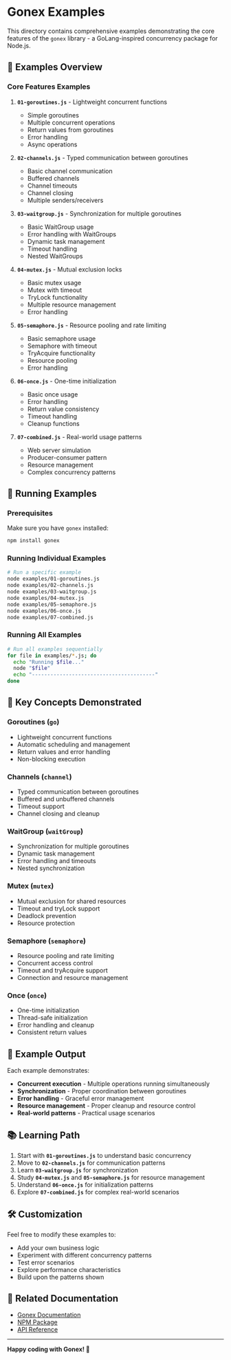 # Gonex Examples

This directory contains comprehensive examples demonstrating the core features of the `gonex` library - a GoLang-inspired concurrency package for Node.js.

## 📁 Examples Overview

### Core Features Examples

1. **`01-goroutines.js`** - Lightweight concurrent functions
   - Simple goroutines
   - Multiple concurrent operations
   - Return values from goroutines
   - Error handling
   - Async operations

2. **`02-channels.js`** - Typed communication between goroutines
   - Basic channel communication
   - Buffered channels
   - Channel timeouts
   - Channel closing
   - Multiple senders/receivers

3. **`03-waitgroup.js`** - Synchronization for multiple goroutines
   - Basic WaitGroup usage
   - Error handling with WaitGroups
   - Dynamic task management
   - Timeout handling
   - Nested WaitGroups

4. **`04-mutex.js`** - Mutual exclusion locks
   - Basic mutex usage
   - Mutex with timeout
   - TryLock functionality
   - Multiple resource management
   - Error handling

5. **`05-semaphore.js`** - Resource pooling and rate limiting
   - Basic semaphore usage
   - Semaphore with timeout
   - TryAcquire functionality
   - Resource pooling
   - Error handling

6. **`06-once.js`** - One-time initialization
   - Basic once usage
   - Error handling
   - Return value consistency
   - Timeout handling
   - Cleanup functions

7. **`07-combined.js`** - Real-world usage patterns
   - Web server simulation
   - Producer-consumer pattern
   - Resource management
   - Complex concurrency patterns

## 🚀 Running Examples

### Prerequisites

Make sure you have `gonex` installed:

```bash
npm install gonex
```

### Running Individual Examples

```bash
# Run a specific example
node examples/01-goroutines.js
node examples/02-channels.js
node examples/03-waitgroup.js
node examples/04-mutex.js
node examples/05-semaphore.js
node examples/06-once.js
node examples/07-combined.js
```

### Running All Examples

```bash
# Run all examples sequentially
for file in examples/*.js; do
  echo "Running $file..."
  node "$file"
  echo "----------------------------------------"
done
```

## 🎯 Key Concepts Demonstrated

### Goroutines (`go`)

- Lightweight concurrent functions
- Automatic scheduling and management
- Return values and error handling
- Non-blocking execution

### Channels (`channel`)

- Typed communication between goroutines
- Buffered and unbuffered channels
- Timeout support
- Channel closing and cleanup

### WaitGroup (`waitGroup`)

- Synchronization for multiple goroutines
- Dynamic task management
- Error handling and timeouts
- Nested synchronization

### Mutex (`mutex`)

- Mutual exclusion for shared resources
- Timeout and tryLock support
- Deadlock prevention
- Resource protection

### Semaphore (`semaphore`)

- Resource pooling and rate limiting
- Concurrent access control
- Timeout and tryAcquire support
- Connection and resource management

### Once (`once`)

- One-time initialization
- Thread-safe initialization
- Error handling and cleanup
- Consistent return values

## 🔧 Example Output

Each example demonstrates:

- **Concurrent execution** - Multiple operations running simultaneously
- **Synchronization** - Proper coordination between goroutines
- **Error handling** - Graceful error management
- **Resource management** - Proper cleanup and resource control
- **Real-world patterns** - Practical usage scenarios

## 📚 Learning Path

1. Start with **`01-goroutines.js`** to understand basic concurrency
2. Move to **`02-channels.js`** for communication patterns
3. Learn **`03-waitgroup.js`** for synchronization
4. Study **`04-mutex.js`** and **`05-semaphore.js`** for resource management
5. Understand **`06-once.js`** for initialization patterns
6. Explore **`07-combined.js`** for complex real-world scenarios

## 🛠️ Customization

Feel free to modify these examples to:

- Add your own business logic
- Experiment with different concurrency patterns
- Test error scenarios
- Explore performance characteristics
- Build upon the patterns shown

## 📖 Related Documentation

- [Gonex Documentation](https://github.com/thutasann/gonex)
- [NPM Package](https://www.npmjs.com/package/gonex)
- [API Reference](https://github.com/thutasann/gonex#api-reference)

---

**Happy coding with Gonex! 🚀**
